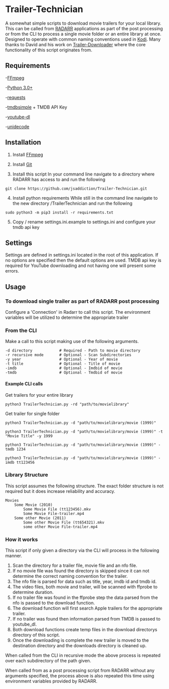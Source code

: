 # Trailer-Technician
A somewhat simple scripts to download movie trailers for your local library.  This can be called from [RADARR](https://github.com/Radarr/Radarr) applications as part of the post processing or from the CLI to process a single movie folder or an entire library at once.  Designed to operate with common naming conventions used in [Kodi](https://kodi.tv).  Many thanks to David and his work on [Trailer-Downloader](https://github.com/airship-david/Trailer-Downloader) where the core functionality of this script originates from.

## Requirements
-[FFmpeg](https://github.com/FFmpeg/FFmpeg)

-[Python 3.0+](https://www.python.org/)

-[requests](https://github.com/psf/requests)

-[tmdbsimple](https://github.com/celiao/tmdbsimple/blob/master/README.rst) + TMDB API Key

-[youtube-dl](https://github.com/rg3/youtube-dl/blob/master/README.md#installation)

-[unidecode](https://github.com/avian2/unidecode)

## Installation
1. Install [FFmpeg](https://github.com/FFmpeg/FFmpeg)

2. Install [Git](https://git-scm.com/downloads)

3. Install this script
In your command line navigate to a directory where RADARR has access to and run the following
```
git clone https://github.com/jsaddiction/Trailer-Technician.git
```

4. Install python requirements
While still in the command line navigate to the new directory /TrailerTechnician and run the following
```
sudo python3 -m pip3 install -r requirements.txt
```

5. Copy / rename settings.ini.example to settings.ini and configure your tmdb api key

## Settings
Settings are defined in settings.ini located in the root of this application.  If no options are specified then the default options are used.  TMDB api key is required for YouTube downloading and not having one will present some errors.

## Usage

### To download single trailer as part of RADARR post processing
Configure a 'Connection' in Radarr to call this script. The environment variables will be utilized to determine the appropriate trailer

### From the CLI
Make a call to this script making use of the following arguments.
```
-d directory            # Required - Path to movie directory
-r recursive mode       # Optional - Scan Subdirectories
-y year                 # Optional - Year of movie
-t title                # Optional - Title of movie
-imdb                   # Optional - Imdbid of movie
-tmdb                   # Optional - Tmdbid of movie
```

#### Example CLI calls
Get trailers for your entire library
```
python3 TrailerTechnician.py -rd "path/to/movielibrary"
```

Get trailer for single folder
```
python3 TrailerTechnician.py -d "path/to/movielibrary/movie (1999)"

python3 TrailerTechnician.py -d "path/to/movielibrary/movie (1999)" -t "Movie Title" -y 1999

python3 TrailerTechnician.py -d "path/to/movielibrary/movie (1999)" -tmdb 1234

python3 TrailerTechnician.py -d "path/to/movielibrary/movie (1999)" -imdb tt123456
```

### Library Structure
This script assumes the following structure.  The exact folder structure is not required but it does increase reliability and accuracy.

```
Movies
    Some Movie (2010)
        Some Movie File (tt123456).mkv
        Some Movie File-trailer.mp4
    Some other Movie (2011)
        Some other Movie File (tt654321).mkv
        some other Movie File-trailer.mp4
```

### How it works
This script if only given a directory via the CLI will process in the following manner.
1. Scan the directory for a trailer file, movie file and an nfo file.
2. If no movie file was found the directory is skipped since it can not determine the correct naming convention for the trailer.
3. The nfo file is parsed for data such as title, year, imdb id and tmdb id.
4. The video files, both movie and trailer, will be scanned with ffprobe to determine duration.
5. If no trailer file was found in the ffprobe step the data parsed from the nfo is passed to the download function.
6. The download function will first search Apple trailers for the appropriate trailer.
7. If no trailer was found then information parsed from TMDB is passed to youtube_dl.
8. Both download functions create temp files in the download directorys directory of this script.
9. Once the downloading is complete the new trailer is moved to the destination directory and the downloads directory is cleaned up.

When called from the CLI in recursive mode the above process is repeated over each subdirectory of the path given.

When called from as a post processing script from RADARR without any arguments specified, the process above is also repeated this time using environment variables provided by RADARR.